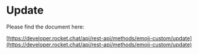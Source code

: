 # Update

Please find the document here: 

[https://developer.rocket.chat/api/rest-api/methods/emoji-custom/update](https://developer.rocket.chat/api/rest-api/methods/emoji-custom/update)



